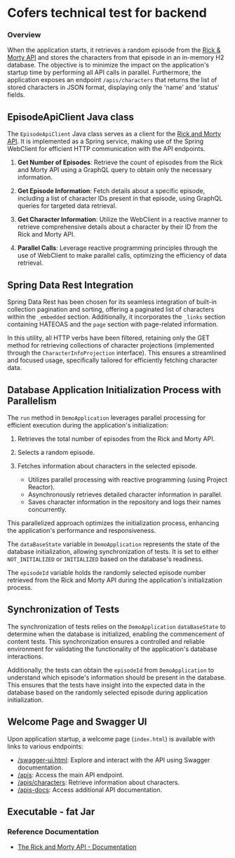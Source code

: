 # Cofers technical test for backend

### Overview
When the application starts, it retrieves a random episode from the 
[Rick & Morty API](https://rickandmortyapi.com/) and stores the characters 
from that episode in an in-memory H2 database. The objective is to minimize 
the impact on the application's startup time by performing all API calls in 
parallel. Furthermore, the application exposes an endpoint `/apis/characters` 
that returns the list of stored characters in JSON format, displaying only 
the 'name' and 'status' fields.

## EpisodeApiClient Java class
The `EpisodeApiClient` Java class serves as a client for the 
[Rick and Morty API](https://rickandmortyapi.com/). It is implemented as a 
Spring service, making use of the Spring WebClient for efficient HTTP 
communication with the API endpoints.

1. **Get Number of Episodes**: Retrieve the count of episodes from the Rick and 
Morty API using a GraphQL query to obtain only the necessary information.

2. **Get Episode Information**: Fetch details about a specific episode, 
including a list of character IDs present in that episode, using GraphQL 
queries for targeted data retrieval.

3. **Get Character Information**: Utilize the WebClient in a reactive manner to 
retrieve comprehensive details about a character by their ID from the Rick and Morty API.

4. **Parallel Calls**: Leverage reactive programming principles through the 
use of WebClient to make parallel calls, optimizing the efficiency of data retrieval.

## Spring Data Rest Integration

Spring Data Rest has been chosen for its seamless integration of built-in collection 
pagination and sorting, offering a paginated list of characters within the 
`_embedded` section. Additionally, it incorporates the `_links` section 
containing HATEOAS and the `page` section with page-related information.

In this utility, all HTTP verbs have been filtered, retaining only the GET method 
for retrieving collections of character projections (implemented through the 
`CharacterInfoProjection` interface). This ensures a streamlined and focused usage, 
specifically tailored for efficiently fetching character data.



## Database Application Initialization Process with Parallelism

The `run` method in `DemoApplication` leverages parallel processing for efficient 
execution during the application's initialization:

1. Retrieves the total number of episodes from the Rick and Morty API.
2. Selects a random episode.
3. Fetches information about characters in the selected episode.

   - Utilizes parallel processing with reactive programming (using Project Reactor).
   - Asynchronously retrieves detailed character information in parallel.
   - Saves character information in the repository and logs their names concurrently.

This parallelized approach optimizes the initialization process, enhancing the 
application's performance and responsiveness.

The `dataBaseState` variable in `DemoApplication` represents the state of the database initialization, allowing synchronization of tests. It is set to either `NOT_INITIALIZED` or `INITIALIZED` based on the database's readiness.

The `episodeId` variable holds the randomly selected episode number retrieved from the Rick and Morty API during the application's initialization process.


## Synchronization of Tests

The synchronization of tests relies on the `DemoApplication` `dataBaseState` to determine when the database is initialized, enabling the commencement of content tests. This synchronization ensures a controlled and reliable environment for validating the functionality of the application's database interactions. 

Additionally, the tests can obtain the `episodeId` from `DemoApplication` to understand which episode's information should be present in the database. This ensures that the tests have insight into the expected data in the database based on the randomly selected episode during application initialization.

## Welcome Page and Swagger UI

Upon application startup, a welcome page (`index.html`) is available with links 
to various endpoints:

- [/swagger-ui.html](http://localhost:8080/swagger-ui): Explore and interact with the API using Swagger documentation.
- [/apis](http://localhost:8080/apis): Access the main API endpoint.
- [/apis/characters](http://localhost:8080/apischaracters): Retrieve information about characters.
- [/apis-docs](http://localhost:8080/apis-docs): Access additional API documentation.

## Executable - fat Jar



### Reference Documentation
* [The Rick and Morty API - Documentation](https://rickandmortyapi.com/documentation)